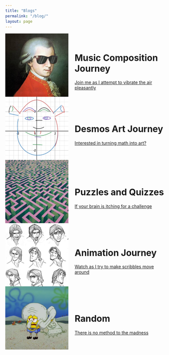 ```yaml
---
title: "Blogs"
permalink: "/blog/"
layout: page
---
```


<div style="display: flex; align-items: center;">
  <img src="/assets/images/composition.jpg" alt="Composition" style="width: 200px; height: 200px;">
  <div style="margin-left: 20px;">
    <h1>Music Composition Journey</h1>
    <a href="https://timothy-cao.github.io/personal/blog/composition">Join me as I attempt to vibrate the air pleasantly</a>
  </div>
</div>

<div style="display: flex; align-items: center;">
  <img src="/assets/images/desmos.png" alt="Desmos Art" style="width: 200px; height: 200px;">
  <div style="margin-left: 20px;">
    <h1>Desmos Art Journey</h1>
    <a href="https://timothy-cao.github.io/personal/blog/desmos">Interested in turning math into art?</a>
  </div>
</div>

<div style="display: flex; align-items: center;">
  <img src="/assets/images/puzzle.png" alt="Puzzle" style="width: 200px; height: 200px;">
  <div style="margin-left: 20px;">
    <h1>Puzzles and Quizzes</h1>
    <a href="https://timothy-cao.github.io/personal/blog/puzzle">If your brain is itching for a challenge</a>
  </div>
</div>

<div style="display: flex; align-items: center;">
  <img src="/assets/images/animation.jpg" alt="animiation" style="width: 200px; height: 200px;">
  <div style="margin-left: 20px;">
    <h1>Animation Journey</h1>
    <a href="https://timothy-cao.github.io/personal/blog/animiation">Watch as I try to make scribbles move around</a>
  </div>
</div>

<div style="display: flex; align-items: center;">
  <img src="/assets/images/spongebob.png" alt="Random" style="width: 200px; height: 200px;">
  <div style="margin-left: 20px;">
    <h1>Random</h1>
    <a href="https://timothy-cao.github.io/personal/blog/random">There is no method to the madness</a>
  </div>
</div>

